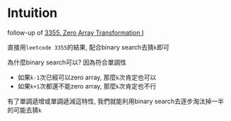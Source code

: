 # Intuition

follow-up of [3355. Zero Array Transformation I](https://leetcode.com/problems/zero-array-transformation-i/description/)

直接用`leetcode 3355`的結果, 配合binary search去猜`k`即可

為什麼binary search可以? 因為符合單調性

- 如果`k-1`次已經可以zero array, 那麼`k`次肯定也可以
- 如果`k+1`次都還不能zero array, 那麼`k`次肯定也不行

有了單調遞增或單調遞減這特性, 我們就能利用binary search去逐步淘汰掉一半的可能去猜`k`